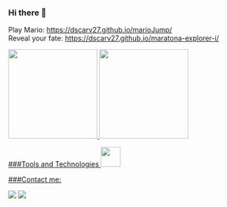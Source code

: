 ### Hi there 👋

Play Mario: https://dscarv27.github.io/marioJump/ <br>
Reveal your fate: https://dscarv27.github.io/maratona-explorer-i/ 

<div>
<a href="https://github.com/dscarv27">
<img height="180em" src="https://github-readme-stats.vercel.app/api/top-langs/?username=dscarv27&layout=compact&langs_count=7&theme=dracula"/>
<img height="180em" src="https://github-readme-stats.vercel.app/api?username=dscarv27&show_icons=true&theme=dracula&include_all_commits=true&count_private=true"/>
</div>

###Tools and Technologies
<img src="https://cdn.jsdelivr.net/gh/devicons/devicon/icons/javascript/javascript-original.svg" width="40" height="40"/>
  
###Contact me: 
<div>
<a href = "mailto:contato@dscarv27"><img src="https://img.shields.io/badge/Gmail-D14836?style=for-the-badge&logo=gmail&logoColor=white" target="_blank"></a>
<a href="https://www.linkedin.com/in/dscarv27" target="_blank"><img src="https://img.shields.io/badge/-LinkedIn-%230077B5?style=for-the-badge&logo=linkedin&logoColor=white" target="_blank"></a>   
</div>

<!-- 
- 🔭 I’m currently working on ...
- 🌱 I’m currently learning fullstack skills
- 👯 I’m looking to collaborate on ...
- 🤔 I’m looking for help with how to program metaverso in projects
- 💬 Ask me about ...
- 📫 How to reach me: look for dscarv27 on twitter and linkedin
- 😄 Pronouns: he/him
- ⚡ Fun fact: i studied history before i started programming -->
